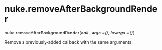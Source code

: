 # nuke.removeAfterBackgroundRender
nuke.removeAfterBackgroundRender(_call_ , _args =()_, _kwargs ={}_)

Remove a previously-added callback with the same arguments.